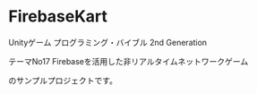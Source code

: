 # FirebaseKart
Unityゲーム プログラミング・バイブル 2nd Generation

テーマNo17 Firebaseを活用した非リアルタイムネットワークゲーム

のサンプルプロジェクトです。
